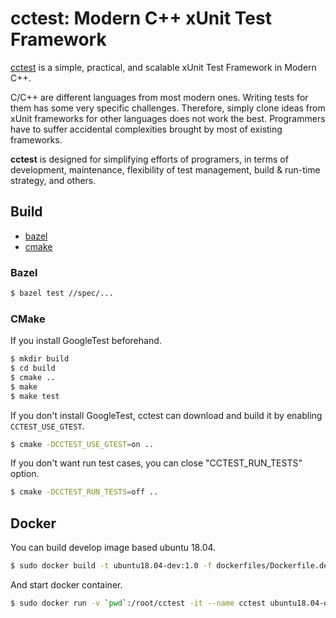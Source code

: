 # cctest: Modern C++ xUnit Test Framework

[cctest](http://github.com/wisdomcoda/cctest) is a simple, practical, and scalable xUnit Test Framework in Modern C++.

C/C++ are different languages from most modern ones. Writing tests for them has some very specific challenges. Therefore, simply clone ideas from xUnit frameworks for other languages does not work the best. Programmers have to suffer accidental complexities brought by most of existing frameworks.

**cctest** is designed for simplifying efforts of programers, in terms of development, maintenance, flexibility of test management, build & run-time strategy, and others.

## Build

- [bazel](https://www.bazel.build)
- [cmake](https://www.cmake.org)

### Bazel

```bash
$ bazel test //spec/...
```

### CMake

If you install GoogleTest beforehand.

```bash
$ mkdir build
$ cd build
$ cmake .. 
$ make
$ make test
```

If you don't install GoogleTest, cctest can download and build it by enabling `CCTEST_USE_GTEST`.

```bash
$ cmake -DCCTEST_USE_GTEST=on ..
```

If you don't want run test cases, you can close "CCTEST_RUN_TESTS" option.

```bash
$ cmake -DCCTEST_RUN_TESTS=off ..
```

## Docker

You can build develop image based ubuntu 18.04.

```bash
$ sudo docker build -t ubuntu18.04-dev:1.0 -f dockerfiles/Dockerfile.devel .
```

And start docker container.

```bash
$ sudo docker run -v `pwd`:/root/cctest -it --name cctest ubuntu18.04-dev:1.0
```
